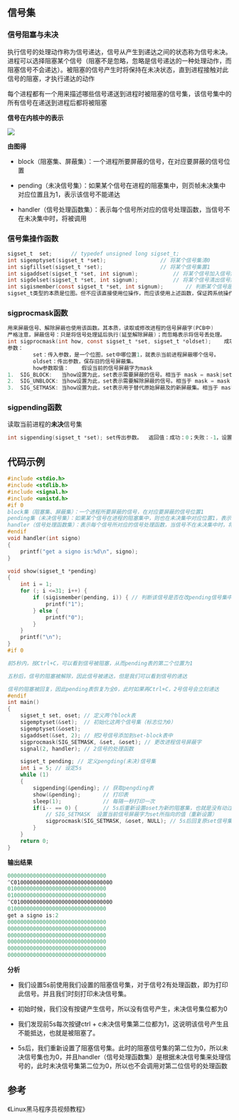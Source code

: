 ## 信号集

### 信号阻塞与未决

执行信号的处理动作称为信号递达，信号从产生到递达之间的状态称为信号未决。进程可以选择阻塞某个信号（阻塞不是忽略，忽略是信号递达的一种处理动作，而阻塞信号不会递达）。被阻塞的信号产生时将保持在未决状态，直到进程接触对此信号的阻塞，才执行递达的动作

每个进程都有一个用来描述哪些信号递送到进程时被阻塞的信号集，该信号集中的所有信号在递送到进程后都将被阻塞

**信号在内核中的表示**

![](https://syz-picture.oss-cn-shenzhen.aliyuncs.com/image-20211019142244656.png)

**由图得**

- block（阻塞集、屏蔽集）：一个进程所要屏蔽的信号，在对应要屏蔽的信号位置

- pending（未决信号集）：如果某个信号在进程的阻塞集中，则页帧未决集中对应位置且为1，表示该信号不能递达

- handler（信号处理函数集）：表示每个信号所对应的信号处理函数，当信号不在未决集中时，将被调用

### 信号集操作函数

```C
sigset_t  set;		// typedef unsigned long sigset_t; 
int sigemptyset(sigset_t *set);					// 将某个信号集清0		 		成功：0；失败：-1
int sigfillset(sigset_t *set);					// 将某个信号集置1		  		成功：0；失败：-1
int sigaddset(sigset_t *set, int signum);			// 将某个信号加入信号集  	  		     成功：0；失败：-1
int sigdelset(sigset_t *set, int signum);			// 将某个信号清出信号集   	  	     成功：0；失败：-1
int sigismember(const sigset_t *set, int signum);		// 判断某个信号是否在信号集中		  返回值：在集合：1；不在：0；出错：-1  
sigset_t类型的本质是位图。但不应该直接使用位操作，而应该使用上述函数，保证跨系统操作有效。
```

### sigprocmask函数

```C
用来屏蔽信号、解除屏蔽也使用该函数。其本质，读取或修改进程的信号屏蔽字(PCB中)
严格注意，屏蔽信号：只是将信号处理延后执行(延至解除屏蔽)；而忽略表示将信号丢处理。
int sigprocmask(int how, const sigset_t *set, sigset_t *oldset);	成功：0；失败：-1，设置errno
参数：
		set：传入参数，是一个位图，set中哪位置1，就表示当前进程屏蔽哪个信号。
		oldset：传出参数，保存旧的信号屏蔽集。
		how参数取值：	假设当前的信号屏蔽字为mask
1.	SIG_BLOCK:   当how设置为此，set表示需要屏蔽的信号。相当于 mask = mask|set
2.	SIG_UNBLOCK: 当how设置为此，set表示需要解除屏蔽的信号。相当于 mask = mask & ~set
3.	SIG_SETMASK: 当how设置为此，set表示用于替代原始屏蔽及的新屏蔽集。相当于 mask = set若，调用sigprocmask解除了对当前若干个信号的阻塞，则在sigprocmask返回前，至少将其中一个信号递达。
```

### sigpending函数

读取当前进程的**未决**信号集

```C
int sigpending(sigset_t *set); set传出参数。  返回值：成功：0；失败：-1，设置errno
```

## 代码示例

```C
#include <stdio.h>
#include <stdlib.h>
#include <signal.h>
#include <unistd.h>
#if 0
block集（阻塞集、屏蔽集）：一个进程所要屏蔽的信号，在对应要屏蔽的信号位置1
pending集（未决信号集）：如果某个信号在进程的阻塞集中，则也在未决集中对应位置1，表示该信号不能被递达，不会被处理
handler（信号处理函数集）：表示每个信号所对应的信号处理函数，当信号不在未决集中时，将被调用
#endif
void handler(int signo)
{
    printf("get a signo is:%d\n", signo);
}

void show(sigset_t *pending)
{
    int i = 1;
    for (; i <=31; i++) {
        if (sigismember(pending, i)) { // 判断该信号是否在改pending信号集中
            printf("1");
        } else {
            printf("0");
        }
    }
    printf("\n");
}
#if 0

前5秒内，按Ctrl+C，可以看到信号被阻塞，从而pending表的第二个位置为1

五秒后，信号的阻塞被解除，因此信号被递达，但是我们可以看到信号的递达

信号的阻塞被回复，因此pending表恢复为全0，此时如果再Ctrl+C，2号信号会立刻递达
#endif
int main()
{
    sigset_t set, oset; // 定义两个block表
    sigemptyset(&set);  // 初始化这两个信号集（标志位为0）
    sigemptyset(&oset); 
    sigaddset(&set, 2); // 把2号信号添加到set-block表中
    sigprocmask(SIG_SETMASK, &set, &oset); // 更改进程信号屏蔽字
    signal(2, handler); // 2信号的处理函数

    sigset_t pending; // 定义pengding(未决)信号集
    int i = 5; // 设定5s
    while (1)
    {
        sigpending(&pending); // 获取pengding表
        show(&pending);       // 打印表
        sleep(1);             // 每隔一秒打印一次
        if(i-- == 0) {		  // 5s后重新设置oset为新的阻塞集，也就是没有动过的原表
            // SIG_SETMASK	设置当前信号屏蔽字为set所指向的值（重新设置）
            sigprocmask(SIG_SETMASK, &oset, NULL); // 5s后回复原set信号集
        }
    }
    return 0;
}
```

**输出结果**

```C
0000000000000000000000000000000
^C0100000000000000000000000000000
0100000000000000000000000000000
0100000000000000000000000000000
^C0100000000000000000000000000000
0100000000000000000000000000000
get a signo is:2
0000000000000000000000000000000
0000000000000000000000000000000
0000000000000000000000000000000
0000000000000000000000000000000
0000000000000000000000000000000
0000000000000000000000000000000
```

**分析**

- 我们设置5s前使用我们设置的阻塞信号集，对于信号2有处理函数，即为打印此信号。并且我们时刻打印未决信号集。

- 初始时候，我们没有按键产生信号，所以没有信号产生，未决信号集位都为0
- 我们发现前5s每次按键ctrl + c未决信号集第二位都为1，这说明该信号产生且不能抵达，也就是被阻塞了。
- 5s后，我们重新设置了阻塞信号集。此时的阻塞信号集的第二位为0，所以未决信号集也为0，并且handler（信号处理函数集）是根据未决信号集来处理信号的，此时未决信号集第二位为0，所以也不会调用对第二位信号的处理函数

## 参考

《Linux黑马程序员视频教程》

